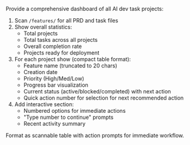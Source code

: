 Provide a comprehensive dashboard of all AI dev task projects:

1. Scan `/features/` for all PRD and task files
2. Show overall statistics:
    - Total projects
    - Total tasks across all projects
    - Overall completion rate
    - Projects ready for deployment
3. For each project show (compact table format):
    - Feature name (truncated to 20 chars)
    - Creation date
    - Priority (High/Med/Low)
    - Progress bar visualization
    - Current status (active/blocked/completed) with next action
    - Quick action number for selection for next recommended action
4. Add interactive section:
    - Numbered options for immediate actions
    - "Type number to continue" prompts
    - Recent activity summary

Format as scannable table with action prompts for immediate workflow.